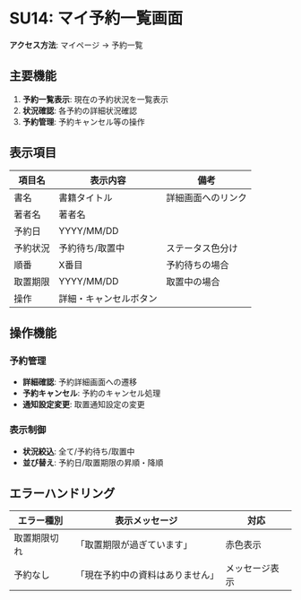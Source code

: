 # SU14: マイ予約一覧画面

**アクセス方法**: マイページ → 予約一覧

## 主要機能
1. **予約一覧表示**: 現在の予約状況を一覧表示
2. **状況確認**: 各予約の詳細状況確認
3. **予約管理**: 予約キャンセル等の操作

## 表示項目

| 項目名 | 表示内容 | 備考 |
|--------|----------|------|
| 書名 | 書籍タイトル | 詳細画面へのリンク |
| 著者名 | 著者名 | |
| 予約日 | YYYY/MM/DD | |
| 予約状況 | 予約待ち/取置中 | ステータス色分け |
| 順番 | X番目 | 予約待ちの場合 |
| 取置期限 | YYYY/MM/DD | 取置中の場合 |
| 操作 | 詳細・キャンセルボタン | |

## 操作機能

### 予約管理
- **詳細確認**: 予約詳細画面への遷移
- **予約キャンセル**: 予約のキャンセル処理
- **通知設定変更**: 取置通知設定の変更

### 表示制御
- **状況絞込**: 全て/予約待ち/取置中
- **並び替え**: 予約日/取置期限の昇順・降順

## エラーハンドリング

| エラー種別 | 表示メッセージ | 対応 |
|-----------|---------------|-----|
| 取置期限切れ | 「取置期限が過ぎています」 | 赤色表示 |
| 予約なし | 「現在予約中の資料はありません」 | メッセージ表示 |